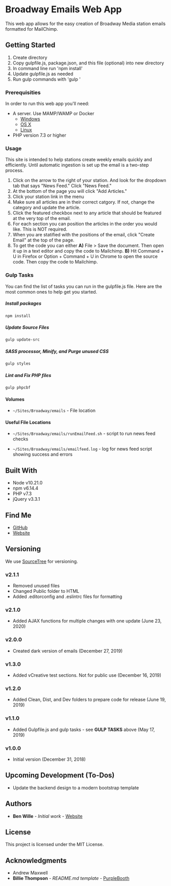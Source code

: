 # Broadway Emails Web App

This web app allows for the easy creation of Broadway Media station emails formatted for MailChimp.

## Getting Started

1. Create directory
2. Copy gulpfile.js, package.json, and this file (optional) into new directory
3. In command line run 'npm install'
4. Update gulpfile.js as needed
5. Run gulp commands with 'gulp <taskname>'

### Prerequisities

In order to run this web app you'll need:

- A server. Use MAMP/WAMP or Docker
  - [Windows](https://docs.docker.com/windows/started)
  - [OS X](https://docs.docker.com/mac/started/)
  - [Linux](https://docs.docker.com/linux/started/)
- PHP version 7.3 or higher

### Usage

This site is intended to help stations create weekly emails quickly and efficiently. Until automatic ingestion is set up the email is a two-step process.

1. Click on the arrow to the right of your station. And look for the dropdown tab that says "News Feed." Click "News Feed."
2. At the bottom of the page you will click "Add Articles."
3. Click your station link in the menu
4. Make sure all articles are in their correct catgory. If not, change the category and update the article.
5. Click the featured checkbox next to any article that should be featured at the very top of the email.
6. For each section you can position the articles in the order you would like. This is NOT required.
7. When you are statified with the positions of the email, click "Create Email" at the top of the page.
8. To get the code you can either **A)** File > Save the document. Then open it up in a text editor and copy the code to Mailchimp. **B)** Hit Command + U in Firefox or Option + Command + U in Chrome to open the source code. Then copy the code to Mailchimp.

### Gulp Tasks

You can find the list of tasks you can run in the gulpfile.js file. Here are the most common ones to help get you started.

##### Install packages

```bash
npm install
```

##### Update Source Files

```bash
gulp update-src
```

##### SASS processor, Minify, and Purge unused CSS

```bash
gulp styles
```

##### Lint and Fix PHP files

```bash
gulp phpcbf
```

#### Volumes

- `~/Sites/Broadway/emails` - File location

#### Useful File Locations

- `~/Sites/Broadway/emails/runEmailFeed.sh` - script to run news feed checks

- `~/Sites/Broadway/emails/emailfeed.log` - log for news feed script showing success and errors

## Built With

- Node v10.21.0
- npm v6.14.4
- PHP v7.3
- jQuery v3.3.1

## Find Me

- [GitHub](https://github.com/benwille)
- [Website](https://bwille.com/)

## Versioning

We use [SourceTree](https://www.sourcetreeapp.com/) for versioning.

### v2.1.1

- Removed unused files
- Changed Public folder to HTML
- Added .editorconfig and .eslintrc files for formatting

### v2.1.0

- Added AJAX functions for multiple changes with one update (June 23, 2020)

### v2.0.0

- Created dark version of emails (December 27, 2019)

### v1.3.0

- Added vCreative test sections. Not for public use (December 16, 2019)

### v1.2.0

- Added Clean, Dist, and Dev folders to prepare code for release (June 19, 2019)

### v1.1.0

- Added Gulpfile.js and gulp tasks - see **GULP TASKS** above (May 17, 2019)

### v1.0.0

- Initial version (December 31, 2018)

## Upcoming Development (To-Dos)

- Update the backend design to a modern bootstrap template

## Authors

- **Ben Wille** - _Initial work_ - [Website](https://bwille.com/)

## License

This project is licensed under the MIT License.

## Acknowledgments

- Andrew Maxwell
- **Billie Thompson** - _README.md template_ - [PurpleBooth](https://github.com/PurpleBooth)
